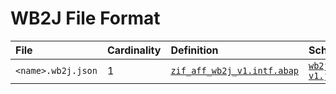 # WB2J File Format

File | Cardinality | Definition | Schema | Example
:--- | :---  | :--- | :--- | :---
`<name>.wb2j.json` | 1 | [`zif_aff_wb2j_v1.intf.abap`](./type/zif_aff_wb2j_v1.intf.abap) | [`wb2j-v1.json`](./wb2j-v1.json) | [`z_aff_example_wb2j.wb2j.json`](./examples/z_aff_example_wb2j.wb2j.json)
